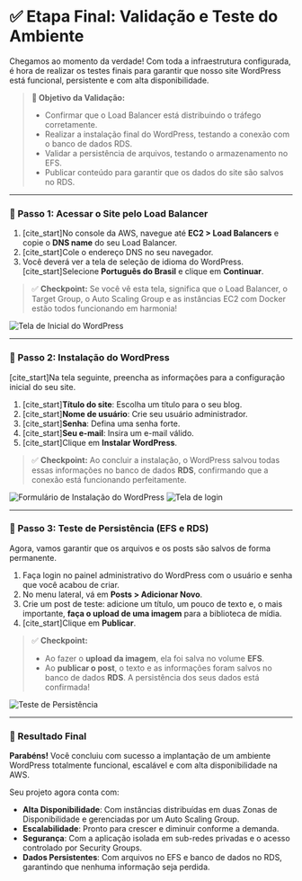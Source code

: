 # ✅ Etapa Final: Validação e Teste do Ambiente

Chegamos ao momento da verdade! Com toda a infraestrutura configurada, é hora de realizar os testes finais para garantir que nosso site WordPress está funcional, persistente e com alta disponibilidade.

> **🎯 Objetivo da Validação:**
> * Confirmar que o Load Balancer está distribuindo o tráfego corretamente.
> * Realizar a instalação final do WordPress, testando a conexão com o banco de dados RDS.
> * Validar a persistência de arquivos, testando o armazenamento no EFS.
> * Publicar conteúdo para garantir que os dados do site são salvos no RDS.

---

### 🔹 Passo 1: Acessar o Site pelo Load Balancer

1.  [cite_start]No console da AWS, navegue até **EC2 > Load Balancers** e copie o **DNS name** do seu Load Balancer. 
2.  [cite_start]Cole o endereço DNS no seu navegador. 
3.  Você deverá ver a tela de seleção de idioma do WordPress. [cite_start]Selecione **Português do Brasil** e clique em **Continuar**. 

> ✅ **Checkpoint:** Se você vê esta tela, significa que o Load Balancer, o Target Group, o Auto Scaling Group e as instâncias EC2 com Docker estão todos funcionando em harmonia!

<img src="https://github.com/user-attachments/assets/e8f7558a-c957-412b-84f6-aa3f33e3596b" alt="Tela de Inicial do WordPress">

---

### 🔹 Passo 2: Instalação do WordPress

[cite_start]Na tela seguinte, preencha as informações para a configuração inicial do seu site. 

1.  [cite_start]**Título do site**: Escolha um título para o seu blog. 
2.  [cite_start]**Nome de usuário**: Crie seu usuário administrador. 
3.  [cite_start]**Senha**: Defina uma senha forte. 
4.  [cite_start]**Seu e-mail**: Insira um e-mail válido. 
5.  [cite_start]Clique em **Instalar WordPress**. 

> ✅ **Checkpoint:** Ao concluir a instalação, o WordPress salvou todas essas informações no banco de dados **RDS**, confirmando que a conexão está funcionando perfeitamente.

<img src="https://github.com/user-attachments/assets/0510ef52-e289-4f31-a81a-4beff1b77469" alt="Formulário de Instalação do WordPress">
<img src="https://github.com/user-attachments/assets/24d7ead5-1704-4430-b734-81b08d082fe5" alt="Tela de login">

---

### 🔹 Passo 3: Teste de Persistência (EFS e RDS)

Agora, vamos garantir que os arquivos e os posts são salvos de forma permanente.

1.  Faça login no painel administrativo do WordPress com o usuário e senha que você acabou de criar.
2.  No menu lateral, vá em **Posts > Adicionar Novo**.
3.  Crie um post de teste: adicione um título, um pouco de texto e, o mais importante, **faça o upload de uma imagem** para a biblioteca de mídia.
4.  [cite_start]Clique em **Publicar**. 

> ✅ **Checkpoint:**
> * Ao fazer o **upload da imagem**, ela foi salva no volume **EFS**.
> * Ao **publicar o post**, o texto e as informações foram salvos no banco de dados **RDS**.
> A persistência dos seus dados está confirmada!

<img src="https://github.com/user-attachments/assets/7e9f3db4-e8ae-4b55-a2c9-1f9550cce360" alt="Teste de Persistência">

---

### 📌 Resultado Final

**Parabéns!** Você concluiu com sucesso a implantação de um ambiente WordPress totalmente funcional, escalável e com alta disponibilidade na AWS.

Seu projeto agora conta com:
* **Alta Disponibilidade**: Com instâncias distribuídas em duas Zonas de Disponibilidade e gerenciadas por um Auto Scaling Group.
* **Escalabilidade**: Pronto para crescer e diminuir conforme a demanda.
* **Segurança**: Com a aplicação isolada em sub-redes privadas e o acesso controlado por Security Groups.
* **Dados Persistentes**: Com arquivos no EFS e banco de dados no RDS, garantindo que nenhuma informação seja perdida.
